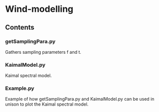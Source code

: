 # Wind-modelling
## Contents
### getSamplingPara.py
Gathers sampling parameters f and t.

### KaimalModel.py
Kaimal spectral model.

### Example.py
Example of how getSamplingPara.py and KaimalModel.py can be used in unison to plot the Kaimal spectral model.
